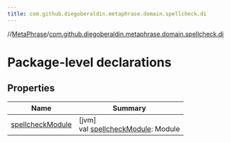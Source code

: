 ```yaml
---
title: com.github.diegoberaldin.metaphrase.domain.spellcheck.di
---
```

//[MetaPhrase](../../index.html)/[com.github.diegoberaldin.metaphrase.domain.spellcheck.di](index.html)



# Package-level declarations



## Properties


| Name | Summary |
|---|---|
| [spellcheckModule](spellcheck-module.html) | [jvm]<br>val [spellcheckModule](spellcheck-module.html): Module |

